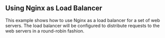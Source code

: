 ## Using Nginx as Load Balancer

This example shows how to use Nginx as a load balancer for a set of web servers. The load balancer will be configured to distribute requests to the web servers in a round-robin fashion.
